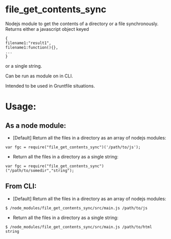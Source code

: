 file_get_contents_sync
======================

Nodejs module to get the contents of a directory or a file synchronously. 
Returns either a javascript object keyed 

```
{
filename1:"result1",
filename1:function(){},
...
} 
```

or a single string. 

Can be run as module on in CLI.

Intended to be used in Gruntfile situations.


# Usage:

## As a node module:

- [Default] Return all the files in a directory as an array of nodejs modules:

```
var fgc = require("file_get_contents_sync")('/path/to/js');
```

- Return all the files in a directory as a single string:

```
var fgc = require("file_get_contents_sync")("/path/to/somedir","string");
```

## From CLI:


- [Default] Return all the files in a directory as an array of nodejs modules:

```
$ /node_modules/file_get_contents_sync/src/main.js /path/to/js
```

- Return all the files in a directory as a single string:

```
$ /node_modules/file_get_contents_sync/src/main.js /path/to/html string
```